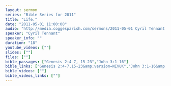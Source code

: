 ```yaml
---
layout: sermon
series: "Bible Series for 2011"
title: "Life."
date: "2011-05-01 11:00:00"
audio: "http://media.coggesparish.com/sermons/2011-05-01 Cyril Tennant.mp3"
speaker: "Cyril Tennant"
speaker_info: ""
duration: "18"
youtube_videos: [""]
slides: [""]
files: [""]
bible_passages: ["Genesis 2:4-7, 15-23","John 3:1-16"]
bible_links: ["Genesis 2:4-7,15-23&amp;version=NIVUK","John 3:1-16&amp;version=NIVUK"]
bible_videos: [""]
bible_videos_links: [""]
---
```

